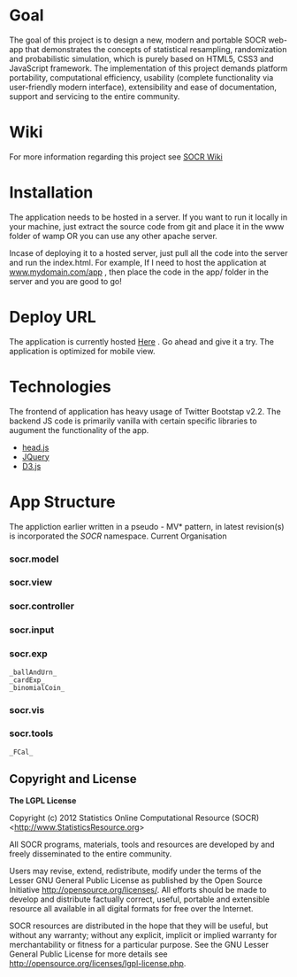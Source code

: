 # Goal #
The goal of this project is to design a new, modern and portable SOCR web-app that demonstrates the concepts of statistical resampling, randomization and probabilistic simulation, which is purely based on HTML5, CSS3 and JavaScript framework. The implementation of this project demands platform portability, computational efficiency, usability (complete functionality via user-friendly modern interface), extensibility and ease of documentation, support and servicing to the entire community.

# Wiki #
For more information regarding this project see [SOCR Wiki](http://wiki.stat.ucla.edu/socr/index.php/SOCR_Resampling_HTML5_Project)

# Installation #
The application needs to be hosted in a server. 
If you want to run it locally in your machine, just extract the source code from git and place it in the www folder of wamp OR you can use any other apache server.

Incase of deploying it to a hosted server, just pull all the code into the server and run the index.html. For example, If I need to host the application at www.mydomain.com/app , then place the code in the app/ folder in the server and you are good to go!


# Deploy URL #
The application is currently hosted [Here](http://socr.ucla.edu/htmls/HTML5/SOCR_Resampling_Webapp/) . Go ahead and give it a try. The application is optimized for mobile view.

# Technologies #

The frontend of application has heavy usage of Twitter Bootstap v2.2. The backend JS code is primarily vanilla with certain specific libraries to augument the functionality of the app.
* [head.js](http://headjs.com/)
* [JQuery](http://jquery.com)
* [D3.js](http://d3js.org)

# App Structure #
The appliction earlier written in a pseudo - MV* pattern, in latest revision(s) is incorporated the *SOCR* namespace.
Current Organisation
### socr.model
### socr.view
### socr.controller
### socr.input
### socr.exp
	_ballAndUrn_
	_cardExp_
	_binomialCoin_
### socr.vis
### socr.tools
	_FCal_
	
## Copyright and License 

**The LGPL License**

Copyright (c) 2012 Statistics Online Computational Resource (SOCR) &lt;http://www.StatisticsResource.org&gt;

All SOCR programs, materials, tools and resources are developed by and freely disseminated to the entire community.

Users may revise, extend, redistribute, modify under the terms of the Lesser GNU General Public License
as published by the Open Source Initiative http://opensource.org/licenses/. All efforts should be made to develop and distribute
factually correct, useful, portable and extensible resource all available in all digital formats for free over the Internet.

SOCR resources are distributed in the hope that they will be useful, but without
any warranty; without any explicit, implicit or implied warranty for merchantability or
fitness for a particular purpose. See the GNU Lesser General Public License for
more details see http://opensource.org/licenses/lgpl-license.php.
